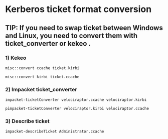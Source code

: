 # Kerberos ticket format conversion

## TIP: If you need to swap ticket between Windows and Linux, you need to convert them with ticket_converter or kekeo .

### 1) Kekeo

    misc::convert ccache ticket.kirbi

    misc::convert kirbi ticket.ccache

### 2) Impacket ticket_converter

    impacket-ticketConverter velociraptor.ccache velociraptor.kirbi

    pimpacket-ticketConverter velociraptor.kirbi velociraptor.ccache

### 3) Describe ticket

    impacket-describeTicket Administrator.ccache
